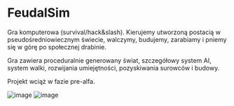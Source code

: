 # FeudalSim

Gra komputerowa (survival/hack&slash). Kierujemy utworzoną postacią w pseudośredniowiecznym świecie, walczymy, budujemy, zarabiamy i pniemy się w górę po społecznej drabinie.

Gra zawiera proceduralnie generowany świat, szczegółowy system AI, system walki, rozwijania umiejętności, pozyskiwania surowców i budowy.

Projekt wciąż w fazie pre-alfa.

![image](https://github.com/Gurix525/FeudalSim/assets/57004218/2d25bd75-9bdc-4ced-a8a8-7affb5a82b96)
![image](https://github.com/Gurix525/FeudalSim/assets/57004218/3abb9e93-a51c-454d-8232-bd67715ddf97)

